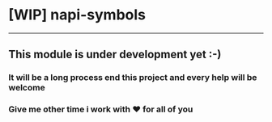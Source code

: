 # [WIP] napi-symbols
---

## This module is under development yet :-) 
### It will be a long process end this project and every help will be welcome
### Give me other time i work with :heart: for all of you
